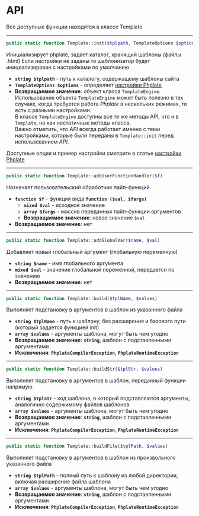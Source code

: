 # API

Все доступные функции находятся в классе Template

---

```php
public static function Template::init($tplpath, TemplateOptions $options = null)
```

 Инициализирует phplate, задает каталог, хранящий шаблоны (файлы .html)
 Если настройки не заданы то шаблонизатор будет инициализирован с настройками по умолчанию

- **`string $tplpath`** - путь к каталогу, содержащему шаблоны сайта
- **`TemplateOptions $options`** - определяет [настройки Phplate](options.md)
- **Возвращаемое значение**: объект класса `TemplateEngine`.  
Использование объекта `TemplateEngine` может быть полезно в тех случаях,
 когда требуется работа *Phplate* в нескольких режимах, то есть с разными настройками.  
В классе `TemplateEngine` доступны все те же методы API, что и в `Template`, но как нестатичные методы класса.  
Важно отметить, что *API* всегда работает именно с теми настройками, которые были переданы в `Template::init` перед использованием *API*.

Доступные опции и пример настройки смотрите в статье [настройки Phplate](options.md)

---

```php
public static function Template::addUserFunctionHandler($f)
```

Назначает пользовательский обработчик пайп-функций

- **`function $f`** - функция вида **`function ($val, $fargs)`**
  - **`mixed $val`** - исходное значение
  - **`array $fargs`** - массив переданных пайп-функции аргументов
  - **Возвращаемое значение**:  новое значение `$val`
- **Возвращаемое значение**:  нет

---

```php
public static function Template::addGlobalVar($name, $val)
```

Добавляет новый глобальный аргумент (глобальную переменную)

- **`string $name`** - имя глобального аргумента
- **`mixed $val`** - значение глобальной переменной, передается по значению
- **Возвращаемое значение**: нет

---

```php
public static function Template::build($tplName, $values)
```

Выполняет подстановку в аргументов в шаблон из указанного файла

- **`string $tplName`** - путь к шаблону, без расширения и базового пути (который задается функцией init)
- **`array $values`** - аргументы шаблона, могут быть чем угодно
- **Возвращаемое значение**: **`string`**, шаблон с подставленными аргументами
- **Исключения**: **`PhplateCompilerException`**, **`PhplateRuntimeException`**

---

```php
public static function Template::buildStr($tplStr, $values)
```

Выполняет подстановку в аргументов в шаблон, переданный функции напрямую

- **`string $tplStr`** - код шаблона, в который подставляются аргументы, аналогично содержимому файлов шаблонов
- **`array $values`** - аргументы шаблона, могут быть чем угодно
- **Возвращаемое значение**: **`string`**, шаблон с подставленными аргументами
- **Исключения**: **`PhplateCompilerException`**, **`PhplateRuntimeException`**

---

```php
public static function Template::buildFile($tplPath, $values)
```

Выполняет подстановку в аргументов в шаблон из произвольного указанного файла

- **`string $tplPath`** - полный путь к шаблону из любой директории, включая расширение файла шаблона
- **`array $values`** - аргументы шаблона, могут быть чем угодно
- **Возвращаемое значение**: **`string`**, шаблон с подставленными аргументами
- **Исключения**: **`PhplateCompilerException`**, **`PhplateRuntimeException`**
